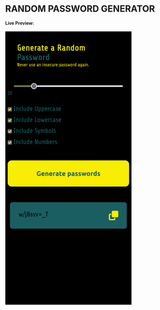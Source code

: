 <h1>RANDOM PASSWORD GENERATOR</h1>
<h4>Live Preview:</h4>
<a href="https://ayequill-password-gen.netlify.app/"><img src="/live.png" alt="" width="400px"></a>
